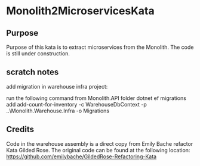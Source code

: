 # Monolith2MicroservicesKata

## Purpose
Purpose of this kata is to extract microservices from the Monolith. The code is still under construction.


## scratch notes
add migration in warehouse infra project:

run the following command from Monolith.API folder
dotnet ef migrations add add-count-for-inventory  -c WarehouseDbContext -p ..\Monolith.Warehouse.Infra -o Migrations

## Credits 

Code in the warehouse assembly is a direct copy from Emily Bache refactor Kata Gilded Rose. The original code can be found at the following location: https://github.com/emilybache/GildedRose-Refactoring-Kata